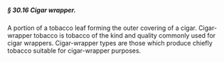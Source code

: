 ##### § 30.16 Cigar wrapper. #####

A portion of a tobacco leaf forming the outer covering of a cigar. Cigar-wrapper tobacco is tobacco of the kind and quality commonly used for cigar wrappers. Cigar-wrapper types are those which produce chiefly tobacco suitable for cigar-wrapper purposes.